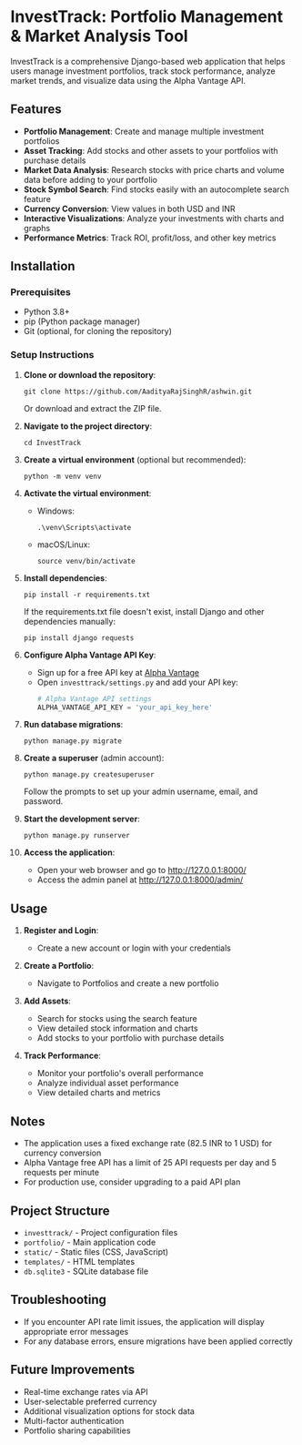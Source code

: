 # InvestTrack: Portfolio Management & Market Analysis Tool

InvestTrack is a comprehensive Django-based web application that helps users manage investment portfolios, track stock performance, analyze market trends, and visualize data using the Alpha Vantage API.

## Features

- **Portfolio Management**: Create and manage multiple investment portfolios
- **Asset Tracking**: Add stocks and other assets to your portfolios with purchase details
- **Market Data Analysis**: Research stocks with price charts and volume data before adding to your portfolio
- **Stock Symbol Search**: Find stocks easily with an autocomplete search feature
- **Currency Conversion**: View values in both USD and INR
- **Interactive Visualizations**: Analyze your investments with charts and graphs
- **Performance Metrics**: Track ROI, profit/loss, and other key metrics

## Installation

### Prerequisites

- Python 3.8+
- pip (Python package manager)
- Git (optional, for cloning the repository)

### Setup Instructions

1. **Clone or download the repository**:
   ```
   git clone https://github.com/AadityaRajSinghR/ashwin.git
   ```
   Or download and extract the ZIP file.

2. **Navigate to the project directory**:
   ```
   cd InvestTrack
   ```

3. **Create a virtual environment** (optional but recommended):
   ```
   python -m venv venv
   ```

4. **Activate the virtual environment**:
   - Windows:
     ```
     .\venv\Scripts\activate
     ```
   - macOS/Linux:
     ```
     source venv/bin/activate
     ```

5. **Install dependencies**:
   ```
   pip install -r requirements.txt
   ```
   If the requirements.txt file doesn't exist, install Django and other dependencies manually:
   ```
   pip install django requests
   ```

6. **Configure Alpha Vantage API Key**:
   - Sign up for a free API key at [Alpha Vantage](https://www.alphavantage.co/support/#api-key)
   - Open `investtrack/settings.py` and add your API key:
     ```python
     # Alpha Vantage API settings
     ALPHA_VANTAGE_API_KEY = 'your_api_key_here'
     ```

7. **Run database migrations**:
   ```
   python manage.py migrate
   ```

8. **Create a superuser** (admin account):
   ```
   python manage.py createsuperuser
   ```
   Follow the prompts to set up your admin username, email, and password.

9. **Start the development server**:
   ```
   python manage.py runserver
   ```

10. **Access the application**:
    - Open your web browser and go to http://127.0.0.1:8000/
    - Access the admin panel at http://127.0.0.1:8000/admin/

## Usage

1. **Register and Login**:
   - Create a new account or login with your credentials

2. **Create a Portfolio**:
   - Navigate to Portfolios and create a new portfolio

3. **Add Assets**:
   - Search for stocks using the search feature
   - View detailed stock information and charts
   - Add stocks to your portfolio with purchase details

4. **Track Performance**:
   - Monitor your portfolio's overall performance
   - Analyze individual asset performance
   - View detailed charts and metrics

## Notes

- The application uses a fixed exchange rate (82.5 INR to 1 USD) for currency conversion
- Alpha Vantage free API has a limit of 25 API requests per day and 5 requests per minute
- For production use, consider upgrading to a paid API plan

## Project Structure

- `investtrack/` - Project configuration files
- `portfolio/` - Main application code
- `static/` - Static files (CSS, JavaScript)
- `templates/` - HTML templates
- `db.sqlite3` - SQLite database file

## Troubleshooting

- If you encounter API rate limit issues, the application will display appropriate error messages
- For any database errors, ensure migrations have been applied correctly

## Future Improvements

- Real-time exchange rates via API
- User-selectable preferred currency
- Additional visualization options for stock data
- Multi-factor authentication
- Portfolio sharing capabilities
